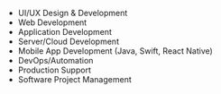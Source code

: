  - UI/UX Design & Development
 - Web Development
 - Application Development
 - Server/Cloud Development 
 - Mobile App Development (Java, Swift, React Native)
 - DevOps/Automation 
 - Production Support 
 - Software Project Management 